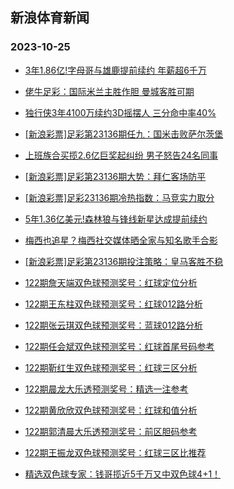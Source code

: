 ## 新浪体育新闻 
### 2023-10-25

+ [3年1.86亿!字母哥与雄鹿提前续约 年薪超6千万](https://sports.sina.com.cn/basketball/nba/2023-10-24/doc-imzsefqw0217291.shtml)

+ [佬牛足彩：国际米兰主胜作胆  曼城客胜可期](https://sports.sina.com.cn/l/2023-10-24/doc-imzsefqq1567678.shtml)

+ [独行侠3年4100万续约3D摇摆人 三分命中率40%](https://sports.sina.com.cn/basketball/nba/2023-10-24/doc-imzsefqu3446414.shtml)

+ [[新浪彩票]足彩第23136期任九：国米击败萨尔茨堡](https://sports.sina.com.cn/l/2023-10-24/doc-imzsefqu3431862.shtml)

+ [上班族合买揽2.6亿巨奖起纠纷 男子怒告24名同事](https://sports.sina.com.cn/l/2023-10-24/doc-imzsefqq1548610.shtml)

+ [[新浪彩票]足彩第23136期大势：拜仁客场防平](https://sports.sina.com.cn/l/2023-10-24/doc-imzsefqw0208466.shtml)

+ [[新浪彩票]足彩23136期冷热指数：马竞实力取分](https://sports.sina.com.cn/l/2023-10-24/doc-imzsefqq1553395.shtml)

+ [5年1.36亿美元!森林狼与锋线新星达成提前续约](https://sports.sina.com.cn/basketball/nba/2023-10-24/doc-imzsefqt3659483.shtml)

+ [梅西也追星？梅西社交媒体晒全家与知名歌手合影](https://sports.sina.com.cn/global/others/2023-10-24/doc-imzsemwn1447832.shtml)

+ [[新浪彩票]足彩第23136期投注策略：皇马客胜不稳](https://sports.sina.com.cn/l/2023-10-24/doc-imzsefqq1552871.shtml)

+ [122期詹天端双色球预测奖号：红球定位分析](https://sports.sina.com.cn/l/2023-10-24/doc-imzsemwr3581844.shtml)

+ [122期王东柱双色球预测奖号：红球012路分析](https://sports.sina.com.cn/l/2023-10-24/doc-imzsesep3453177.shtml)

+ [122期张云琪双色球预测奖号：蓝球012路分析](https://sports.sina.com.cn/l/2023-10-24/doc-imzsewnn3160741.shtml)

+ [122期任会斌双色球预测奖号：红球首尾号码参考](https://sports.sina.com.cn/l/2023-10-24/doc-imzsemws3378378.shtml)

+ [122期靳红生双色球预测奖号：红球三区分析](https://sports.sina.com.cn/l/2023-10-24/doc-imzsewnh1263697.shtml)

+ [122期晨龙大乐透预测奖号：精选一注参考](https://sports.sina.com.cn/l/2023-10-24/doc-imzsewnp9955941.shtml)

+ [122期黄欣欣双色球预测奖号：红球和值分析](https://sports.sina.com.cn/l/2023-10-24/doc-imzsemwu0154435.shtml)

+ [122期郭清晨大乐透预测奖号：前区胆码参考](https://sports.sina.com.cn/l/2023-10-24/doc-imzsewnn3179624.shtml)

+ [122期王振龙双色球预测奖号：红球三区比推荐](https://sports.sina.com.cn/l/2023-10-24/doc-imzsemwn1479869.shtml)

+ [精选双色球专家：钱哥揽近5千万又中双色球4+1！](https://sports.sina.com.cn/l/2023-10-24/doc-imzsemws3356089.shtml)

